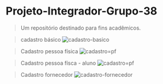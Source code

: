 # Projeto-Integrador-Grupo-38
> Um repositório destinado para fins acadêmicos.

> cadastro básico
![cadastro-basico](https://github.com/david-duartep/Projeto-Integrador-Grupo-38/assets/160237872/5b4afc8d-a2b1-41a8-b906-1f263a672680)

> Cadastro pessoa física
![cadastro=pf](https://github.com/david-duartep/Projeto-Integrador-Grupo-38/assets/160237872/88b2292e-d7dc-4396-8113-712b81fdd056)

> Cadastro pessoa físca - aluno
![cadastro=pf](https://github.com/david-duartep/Projeto-Integrador-Grupo-38/assets/160237872/69e715b5-ce87-4d1b-950a-c98be613f0fb)

> Cadastro fornecedor
![cadastro-fornecedor](https://github.com/david-duartep/Projeto-Integrador-Grupo-38/assets/160237872/8c7b765b-4f0e-4da7-8a85-d567b05995fa)
